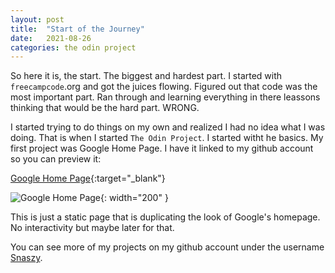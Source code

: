 ```yaml
---
layout: post
title:  "Start of the Journey"
date:   2021-08-26
categories: the odin project
---
```

So here it is, the start. The biggest and hardest part. I started with `freecampcode`.org and got the juices flowing. Figured out that code was the most important part. Ran through and learning everything in there leassons thinking that would be the hard part. WRONG.

I started trying to do things on my own and realized I had no idea what I was doing. That is when I started `The Odin Project`. I started witht he basics. My first project was Google Home Page. I have it linked to my github account so you can preview it:

[Google Home Page](https://snaszy.github.io/google-homepage/){:target="_blank"}

![Google Home Page](/the-four-color-word/assets/google.png){: width="200" }

This is just a static page that is duplicating the look of Google's homepage. No interactivity but maybe later for that.

You can see more of my projects on my github account under the username [Snaszy][snaszy-github].

[snaszy-github]: https://github.com/snaszy
